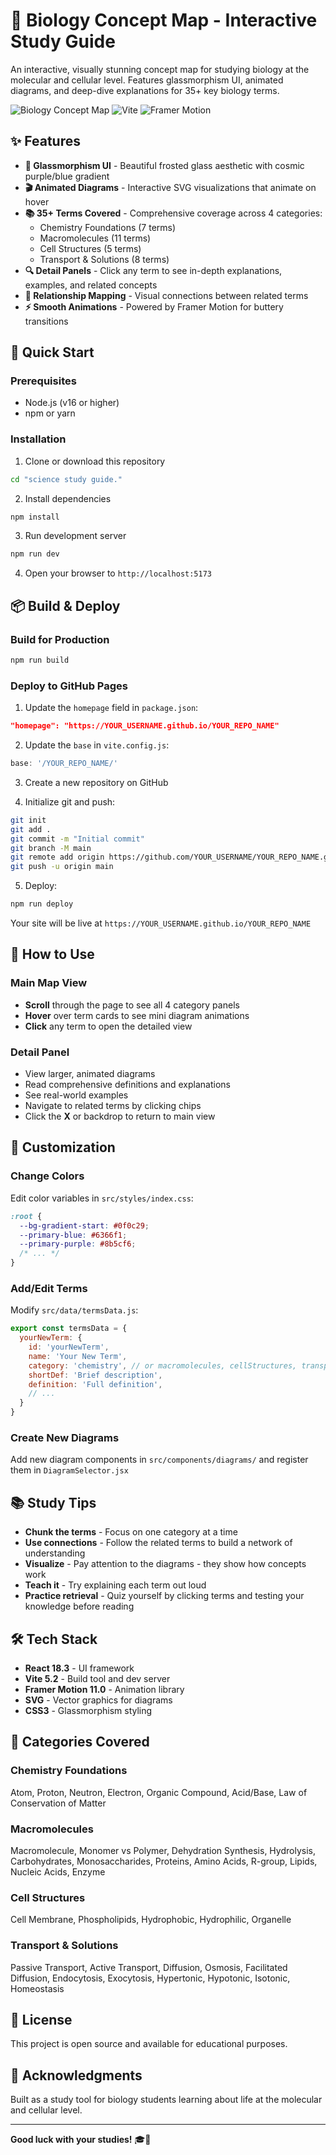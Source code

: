 # 🧬 Biology Concept Map - Interactive Study Guide

An interactive, visually stunning concept map for studying biology at the molecular and cellular level. Features glassmorphism UI, animated diagrams, and deep-dive explanations for 35+ key biology terms.

![Biology Concept Map](https://img.shields.io/badge/React-18.3-blue) ![Vite](https://img.shields.io/badge/Vite-5.2-purple) ![Framer Motion](https://img.shields.io/badge/Framer_Motion-11.0-pink)

## ✨ Features

- **🎨 Glassmorphism UI** - Beautiful frosted glass aesthetic with cosmic purple/blue gradient
- **🎬 Animated Diagrams** - Interactive SVG visualizations that animate on hover
- **📚 35+ Terms Covered** - Comprehensive coverage across 4 categories:
  - Chemistry Foundations (7 terms)
  - Macromolecules (11 terms)
  - Cell Structures (5 terms)
  - Transport & Solutions (8 terms)
- **🔍 Detail Panels** - Click any term to see in-depth explanations, examples, and related concepts
- **🔗 Relationship Mapping** - Visual connections between related terms
- **⚡ Smooth Animations** - Powered by Framer Motion for buttery transitions

## 🚀 Quick Start

### Prerequisites
- Node.js (v16 or higher)
- npm or yarn

### Installation

1. Clone or download this repository
```bash
cd "science study guide."
```

2. Install dependencies
```bash
npm install
```

3. Run development server
```bash
npm run dev
```

4. Open your browser to `http://localhost:5173`

## 📦 Build & Deploy

### Build for Production
```bash
npm run build
```

### Deploy to GitHub Pages

1. Update the `homepage` field in `package.json`:
```json
"homepage": "https://YOUR_USERNAME.github.io/YOUR_REPO_NAME"
```

2. Update the `base` in `vite.config.js`:
```javascript
base: '/YOUR_REPO_NAME/'
```

3. Create a new repository on GitHub

4. Initialize git and push:
```bash
git init
git add .
git commit -m "Initial commit"
git branch -M main
git remote add origin https://github.com/YOUR_USERNAME/YOUR_REPO_NAME.git
git push -u origin main
```

5. Deploy:
```bash
npm run deploy
```

Your site will be live at `https://YOUR_USERNAME.github.io/YOUR_REPO_NAME`

## 🎯 How to Use

### Main Map View
- **Scroll** through the page to see all 4 category panels
- **Hover** over term cards to see mini diagram animations
- **Click** any term to open the detailed view

### Detail Panel
- View larger, animated diagrams
- Read comprehensive definitions and explanations
- See real-world examples
- Navigate to related terms by clicking chips
- Click the **X** or backdrop to return to main view

## 🎨 Customization

### Change Colors
Edit color variables in `src/styles/index.css`:
```css
:root {
  --bg-gradient-start: #0f0c29;
  --primary-blue: #6366f1;
  --primary-purple: #8b5cf6;
  /* ... */
}
```

### Add/Edit Terms
Modify `src/data/termsData.js`:
```javascript
export const termsData = {
  yourNewTerm: {
    id: 'yourNewTerm',
    name: 'Your New Term',
    category: 'chemistry', // or macromolecules, cellStructures, transport
    shortDef: 'Brief description',
    definition: 'Full definition',
    // ...
  }
}
```

### Create New Diagrams
Add new diagram components in `src/components/diagrams/` and register them in `DiagramSelector.jsx`

## 📚 Study Tips

- **Chunk the terms** - Focus on one category at a time
- **Use connections** - Follow the related terms to build a network of understanding
- **Visualize** - Pay attention to the diagrams - they show how concepts work
- **Teach it** - Try explaining each term out loud
- **Practice retrieval** - Quiz yourself by clicking terms and testing your knowledge before reading

## 🛠️ Tech Stack

- **React 18.3** - UI framework
- **Vite 5.2** - Build tool and dev server
- **Framer Motion 11.0** - Animation library
- **SVG** - Vector graphics for diagrams
- **CSS3** - Glassmorphism styling

## 📖 Categories Covered

### Chemistry Foundations
Atom, Proton, Neutron, Electron, Organic Compound, Acid/Base, Law of Conservation of Matter

### Macromolecules
Macromolecule, Monomer vs Polymer, Dehydration Synthesis, Hydrolysis, Carbohydrates, Monosaccharides, Proteins, Amino Acids, R-group, Lipids, Nucleic Acids, Enzyme

### Cell Structures
Cell Membrane, Phospholipids, Hydrophobic, Hydrophilic, Organelle

### Transport & Solutions
Passive Transport, Active Transport, Diffusion, Osmosis, Facilitated Diffusion, Endocytosis, Exocytosis, Hypertonic, Hypotonic, Isotonic, Homeostasis

## 📝 License

This project is open source and available for educational purposes.

## 🙏 Acknowledgments

Built as a study tool for biology students learning about life at the molecular and cellular level.

---

**Good luck with your studies!** 🎓🔬
